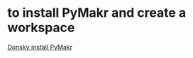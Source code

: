 # to install PyMakr and create a workspace
[Donsky install PyMakr](https://www.youtube.com/watch?v=YOeV14SESls)

